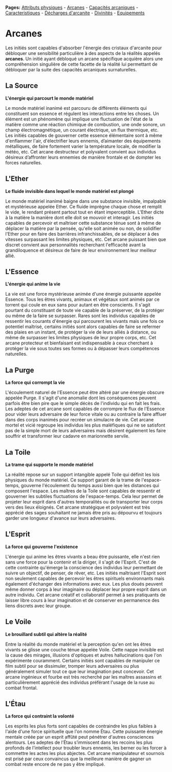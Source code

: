 **Pages:**
[Attributs physiques](../book/attributs.md) -
[Arcanes](../book/arcanes.md) -
[Capacités arcaniques](../book/capacités.md) -
[Caracteristiques](../book/caractéristiques.md) -
[Décharges d'arcanite](../book/décharges.md) -
[Divinités](../book/divinités.md) -
[Equipements](../book/équipements.md)
# Arcanes

Les initiés sont capables d&#039;absorber l&#039;énergie des cristaux d&#039;arcanite pour débloquer une sensibilité particulière à des aspects de la réalités appelés **arcanes**. Un initié ayant débloqué un arcane spécifique acquière alors une compréhension singulière de cette facette de la réalité lui permettant de débloquer par la suite des capacités arcaniques surnaturelles.

## La Source

**L&#039;énergie qui parcourt le monde matériel**

Le monde matériel inanimé est parcouru de différents éléments qui constituent son essence et régulent les interactions entre les choses. Un élément est un phénomène qui implique une fluctuation de l&#039;état de la matière comme une réaction chimique de combustion, une onde sonore, un champ électromagnétique, un courant électrique, un flux thermique, etc. Les initiés capables de gouverner cette essence élémentaire sont à même d&#039;enflammer l&#039;air, d&#039;électrifier leurs ennemis, d’aimanter des équipements métalliques, de faire fortement varier la température locale, de modifier la météo, etc. Cet arcane destructeur et polyvalent convient aux individus désireux d’affronter leurs ennemies de manière frontale et de dompter les forces naturelles.
## L&#039;Ether

**Le fluide invisible dans lequel le monde matériel est plongé**

Le monde matériel inanimé baigne dans une substance invisible, impalpable et mystérieuse appelée Ether. Ce fluide imprègne chaque chose et remplit le vide, le rendant présent partout tout en étant imperceptible. L&#039;Ether dicte à la matière la manière dont elle doit se mouvoir et interagir. Les initiés capables de percevoir et maîtriser cette substance ténue sont à même de déplacer la matière par la pensée, qu&#039;elle soit animée ou non, de solidifier l&#039;Ether pour en faire des barrières infranchissables, de se déplacer à des vitesses surpassant les limites physiques, etc. Cet arcane puissant bien que discret convient aux personnalités recherchant l&#039;efficacité avant la grandiloquence et désireux de faire de leur environnement leur meilleur allié.
## L&#039;Essence

**L&#039;énergie qui anime la vie**

La vie est une force mystérieuse animée d&#039;une énergie puissante appelée Essence. Tous les êtres vivants, animaux et végétaux sont animés par ce torrent qui coule en eux sans pour autant en être conscients. Il s&#039;agit pourtant du constituant de toute vie capable de la préserver, de la protéger ou même de la faire se surpasser. Rares sont les individus capables de ressentir les courants d&#039;énergie qui parcourent les vivants mais une fois ce potentiel maîtrisé, certains initiés sont alors capables de faire se refermer des plaies en un instant, de protéger la vie de leurs alliés à distance, ou même de surpasser les limites physiques de leur propre corps, etc. Cet arcane protecteur et bienfaisant est indispensable à ceux cherchant à protéger la vie sous toutes ses formes ou à dépasser leurs compétences naturelles.
## La Purge

**La force qui corrompt la vie**

L&#039;écoulement naturel de l&#039;Essence peut être altéré par une énergie obscure appelée Purge. Il s&#039;agit d&#039;une anomalie dont les conséquences peuvent parfois être bien pire que le simple décès de l&#039;individu qui en fait les frais. Les adeptes de cet arcane sont capables de corrompre le flux de l&#039;Essence pour vider leurs adversaire de leur force vitale ou au contraire la faire affluer dans des corps inanimés pour recréer un simulacre de vie. Cet arcane mortel et vicié regroupe les individus les plus maléfiques qui ne se satisfont pas de la simple mort de leurs adversaires mais désirent également les faire souffrir et transformer leur cadavre en marionnette servile.
## La Toile

**La trame qui supporte le monde matériel**

La réalité repose sur un support intangible appelé Toile qui définit les lois physiques du monde matériel. Ce support garant de la trame de l&#039;espace-temps, gouverne l&#039;écoulement du temps aussi bien que les distances qui composent l&#039;espace. Les maîtres de la Toile sont capables de ressentir et gouverner les subtiles fluctuations de l&#039;espace-temps. Cela leur permet de projeter leur esprit dans d&#039;autres temporalités ou de transporter leur corps vers des lieux éloignés. Cet arcane stratégique et polyvalent est très apprécié des sages souhaitant ne jamais être pris au dépourvu et toujours garder une longueur d&#039;avance sur leurs adversaires.
## L&#039;Esprit

**La force qui gouverne l&#039;existence**

L&#039;énergie qui anime les êtres vivants a beau être puissante, elle n&#039;est rien sans une force pour la contenir et la diriger, il s&#039;agit de l&#039;Esprit. C&#039;est de cette contrainte qu&#039;émerge la conscience des individus leur permettant de suivre un objectif, de penser, de rêver, etc. Les initiés maîtrisant l&#039;Esprit sont non seulement capables de percevoir les êtres spirituels environnants mais également d&#039;échanger des informations avec eux. Les plus doués peuvent même donner corps à leur imaginaire ou déplacer leur propre esprit dans un autre individu. Cet arcane créatif et collaboratif permet à ses pratiquants de laisser libre cours à leur imagination et de conserver en permanence des liens discrets avec leur groupe.
## Le Voile

**Le brouillard subtil qui altère la réalité**

Entre la réalité du monde matériel et la perception qu&#039;en ont les êtres vivants se glisse une couche ténue appelée Voile. Cette nappe invisible est la cause des mirages, illusions d&#039;optiques et autres hallucinations que l&#039;on expérimente couramment. Certains initiés sont capables de manipuler ce film subtil pour se dissimuler, tromper leurs adversaires ou plus généralement simuler tout ce que leur imagination peut concevoir. Cet arcane ingénieux et fourbe est très recherché par les maîtres assassins et particulièrement apprécié des individus préférant l&#039;usage de la ruse au combat frontal.
## L&#039;Étau

**La force qui contraint la volonté**

Les esprits les plus forts sont capables de contraindre les plus faibles à l&#039;aide d&#039;une force spirituelle que l&#039;on nomme Étau. Cette puissante énergie mentale créée par un esprit affûté peut pénétrer d&#039;autres consciences alentours. Les adeptes de l’Étau s’immiscent dans les recoins les plus profonds de l&#039;intellect pour troubler leurs ennemis, les berner ou les forcer à commettre les actes les plus abjectes. Cet arcane manipulateur et sournois est prisé par ceux convaincus que la meilleure manière de gagner un combat reste encore de ne pas y être impliqué.
